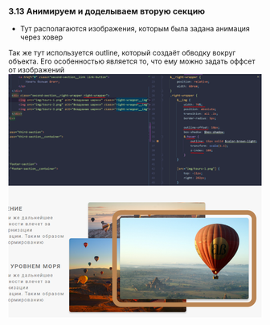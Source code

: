 ### **3.13 Анимируем и доделываем вторую секцию**

- Тут располагаются изображения, которым была задана анимация через ховер

Так же тут используется outline, который создаёт обводку вокруг объекта. Его особенностью является то, что ему можно задать оффсет от изображений
![](../_png/ed7559902540a501f737c8e4975cfa9a.png) ![](../_png/f83be3d68438a019ba10c9b0e71113e5.png)
